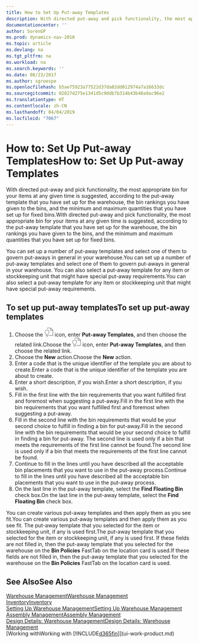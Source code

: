 ```yaml
---
title: How to Set Up Put-away Templates
description: With directed put-away and pick functionality, the most appropriate bin for your items at any given time is suggested, according to the put-away template that you have set up for the warehouse, the bin rankings you have given to the bins, and the minimum and maximum quantities that you have set up for fixed bins.
documentationcenter: ''
author: SorenGP
ms.prod: dynamics-nav-2018
ms.topic: article
ms.devlang: na
ms.tgt_pltfrm: na
ms.workload: na
ms.search.keywords: ''
ms.date: 08/23/2017
ms.author: sgroespe
ms.openlocfilehash: b5ae75923a77522d37da02dd012974a7a16633dc
ms.sourcegitcommit: 02827d275e1341d5c9ddb7b314b43b48a9ac96e2
ms.translationtype: HT
ms.contentlocale: zh-CN
ms.lasthandoff: 04/04/2019
ms.locfileid: "7067"
---
```

# <a name="how-to-set-up-put-away-templates"></a><span data-ttu-id="8ffee-103">How to: Set Up Put-away Templates</span><span class="sxs-lookup"><span data-stu-id="8ffee-103">How to: Set Up Put-away Templates</span></span>
<span data-ttu-id="8ffee-104">With directed put-away and pick functionality, the most appropriate bin for your items at any given time is suggested, according to the put-away template that you have set up for the warehouse, the bin rankings you have given to the bins, and the minimum and maximum quantities that you have set up for fixed bins.</span><span class="sxs-lookup"><span data-stu-id="8ffee-104">With directed put-away and pick functionality, the most appropriate bin for your items at any given time is suggested, according to the put-away template that you have set up for the warehouse, the bin rankings you have given to the bins, and the minimum and maximum quantities that you have set up for fixed bins.</span></span>  

<span data-ttu-id="8ffee-105">You can set up a number of put-away templates and select one of them to govern put-aways in general in your warehouse.</span><span class="sxs-lookup"><span data-stu-id="8ffee-105">You can set up a number of put-away templates and select one of them to govern put-aways in general in your warehouse.</span></span> <span data-ttu-id="8ffee-106">You can also select a put-away template for any item or stockkeeping unit that might have special put-away requirements.</span><span class="sxs-lookup"><span data-stu-id="8ffee-106">You can also select a put-away template for any item or stockkeeping unit that might have special put-away requirements.</span></span>  

## <a name="to-set-up-put-away-templates"></a><span data-ttu-id="8ffee-107">To set up put-away templates</span><span class="sxs-lookup"><span data-stu-id="8ffee-107">To set up put-away templates</span></span>  
1.  <span data-ttu-id="8ffee-108">Choose the ![Search for Page or Report](media/ui-search/search_small.png "Search for Page or Report icon") icon, enter **Put-away Templates**, and then choose the related link.</span><span class="sxs-lookup"><span data-stu-id="8ffee-108">Choose the ![Search for Page or Report](media/ui-search/search_small.png "Search for Page or Report icon") icon, enter **Put-away Templates**, and then choose the related link.</span></span>  
2.  <span data-ttu-id="8ffee-109">Choose the **New** action.</span><span class="sxs-lookup"><span data-stu-id="8ffee-109">Choose the **New** action.</span></span>  
3.  <span data-ttu-id="8ffee-110">Enter a code that is the unique identifier of the template you are about to create.</span><span class="sxs-lookup"><span data-stu-id="8ffee-110">Enter a code that is the unique identifier of the template you are about to create.</span></span>  
4.  <span data-ttu-id="8ffee-111">Enter a short description, if you wish.</span><span class="sxs-lookup"><span data-stu-id="8ffee-111">Enter a short description, if you wish.</span></span>  
5.  <span data-ttu-id="8ffee-112">Fill in the first line with the bin requirements that you want fulfilled first and foremost when suggesting a put-away.</span><span class="sxs-lookup"><span data-stu-id="8ffee-112">Fill in the first line with the bin requirements that you want fulfilled first and foremost when suggesting a put-away.</span></span>  
6.  <span data-ttu-id="8ffee-113">Fill in the second line with the bin requirements that would be your second choice to fulfill in finding a bin for put-away.</span><span class="sxs-lookup"><span data-stu-id="8ffee-113">Fill in the second line with the bin requirements that would be your second choice to fulfill in finding a bin for put-away.</span></span> <span data-ttu-id="8ffee-114">The second line is used only if a bin that meets the requirements of the first line cannot be found.</span><span class="sxs-lookup"><span data-stu-id="8ffee-114">The second line is used only if a bin that meets the requirements of the first line cannot be found.</span></span>  
7.  <span data-ttu-id="8ffee-115">Continue to fill in the lines until you have described all the acceptable bin placements that you want to use in the put-away process.</span><span class="sxs-lookup"><span data-stu-id="8ffee-115">Continue to fill in the lines until you have described all the acceptable bin placements that you want to use in the put-away process.</span></span>  
8.  <span data-ttu-id="8ffee-116">On the last line in the put-away template, select the **Find Floating Bin** check box.</span><span class="sxs-lookup"><span data-stu-id="8ffee-116">On the last line in the put-away template, select the **Find Floating Bin** check box.</span></span>  

<span data-ttu-id="8ffee-117">You can create various put-away templates and then apply them as you see fit.</span><span class="sxs-lookup"><span data-stu-id="8ffee-117">You can create various put-away templates and then apply them as you see fit.</span></span> <span data-ttu-id="8ffee-118">The put-away template that you selected for the item or stockkeeping unit, if any is used first.</span><span class="sxs-lookup"><span data-stu-id="8ffee-118">The put-away template that you selected for the item or stockkeeping unit, if any is used first.</span></span> <span data-ttu-id="8ffee-119">If these fields are not filled in, then the put-away template that you selected for the warehouse on the **Bin Policies** FastTab on the location card is used.</span><span class="sxs-lookup"><span data-stu-id="8ffee-119">If these fields are not filled in, then the put-away template that you selected for the warehouse on the **Bin Policies** FastTab on the location card is used.</span></span>  

## <a name="see-also"></a><span data-ttu-id="8ffee-120">See Also</span><span class="sxs-lookup"><span data-stu-id="8ffee-120">See Also</span></span>  
[<span data-ttu-id="8ffee-121">Warehouse Management</span><span class="sxs-lookup"><span data-stu-id="8ffee-121">Warehouse Management</span></span>](warehouse-manage-warehouse.md)  
[<span data-ttu-id="8ffee-122">Inventory</span><span class="sxs-lookup"><span data-stu-id="8ffee-122">Inventory</span></span>](inventory-manage-inventory.md)  
[<span data-ttu-id="8ffee-123">Setting Up Warehouse Management</span><span class="sxs-lookup"><span data-stu-id="8ffee-123">Setting Up Warehouse Management</span></span>](warehouse-setup-warehouse.md)     
[<span data-ttu-id="8ffee-124">Assembly Management</span><span class="sxs-lookup"><span data-stu-id="8ffee-124">Assembly Management</span></span>](assembly-assemble-items.md)    
[<span data-ttu-id="8ffee-125">Design Details: Warehouse Management</span><span class="sxs-lookup"><span data-stu-id="8ffee-125">Design Details: Warehouse Management</span></span>](design-details-warehouse-management.md)  
[<span data-ttu-id="8ffee-126">Working with</span><span class="sxs-lookup"><span data-stu-id="8ffee-126">Working with</span></span> [!INCLUDE[d365fin](includes/d365fin_md.md)]](ui-work-product.md)
